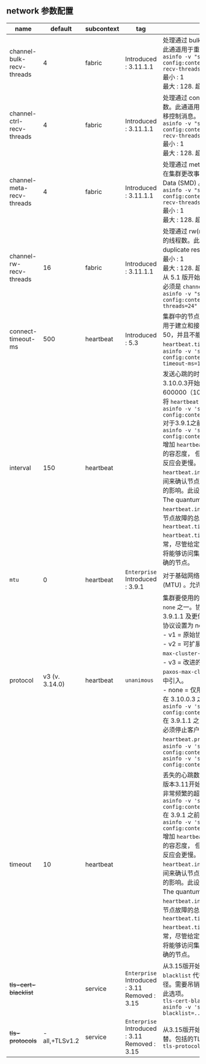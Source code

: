 ## network 参数配置

| name | default | subcontext | tag | note |
|--- | --- | --- | --- |---|
| channel-bulk-recv-threads | 4 | fabric | Introduced : 3.11.1.1 | 处理通过 bulk channel 到达的集群内消息的线程数。此通道用于重新平衡期间的记录迁移。 <br/> `asinfo -v "set-config:context=network;fabric.channel-bulk-recv-threads=6"` <br/> 最小 : 1 <br/> 最大 : 128.  超过此最大值将阻止服务器启动。|
| channel-ctrl-recv-threads | 4 | fabric | Introduced : 3.11.1.1 | 处理通过 control channel 到达的集群内消息的线程数。此通道用于分发集群成员身份更改事件以及分区迁移控制消息。 <br/> `asinfo -v "set-config:context=network;fabric.channel-ctrl-recv-threads=6"` <br/> 最小 : 1 <br/> 最大 : 128.  超过此最大值将阻止服务器启动。|
| channel-meta-recv-threads | 4 | fabric | Introduced : 3.11.1.1 | 处理通过 meta channel 到达的集群内消息的线程数。在集群更改事件后，此通道用于分发 System Meta Data (SMD) 。 <br/> `asinfo -v "set-config:context=network;fabric.channel-meta-recv-threads=6"` <br/> 最小 : 1 <br/> 最大 : 128.  超过此最大值将阻止服务器启动。|
| channel-rw-recv-threads | 16 | fabric | Introduced : 3.11.1.1 | 处理通过 rw(read/write) channel 到达的集群内消息的线程数。此通道用于 replica writes, proxies, duplicate resolution, and 其他各种集群内记录操作。 <br/> 最小 : 1 <br/> 最大 : 128.  超过此最大值将阻止服务器启动。 <br/> 从 5.1 版开始，配置参数 `channel-rw-recv-threads` 必须是 `channel-rw-recv-pools` 的倍数。 <br/> `asinfo -v "set-config:context=network;fabric.channel-rw-recv-threads=24"` | 
| connect-timeout-ms | 500 | heartbeat | Introduced : 5.3 | 集群中的节点连接超时 （以毫秒为单位）。此超时也适用于建立和接受 TLS 连接。 请注意，此值必须至少为 50，并且不能大于 `heartbeat.interval` 和 `heartbeat.timeout` 乘积的三分之一。 <br/> `asinfo -v 'set-config:context=network;heartbeat.connect-timeout-ms=1200'` | 
| interval | 150 | heartbeat | | 发送心跳的时间间隔（以毫秒为单位）。从版本3.10.0.3开始，间隔可以设置为最小值50和最大值600000（10分钟）。 <br/> 将 `heartbeat.interval` 设置为 250 : <br/> `asinfo -v 'set-config:context=network;heartbeat.interval=250'` <br/> 对于3.9.1之前的版本： <br/> `asinfo -v 'set-config:context=network.heartbeat;interval=250'` <br/> 增加 `heartbeat.interval` 将增加集群对较小网络波动的容忍度， 但是，这样意味着集群对真正的集群事件反应会更慢。如果发生真正的集群事件，则更长的 `heartbeat.interval` 时间将意味着集群需要更长的时间来确认节点已离开，因此可能会对应用程序产生更大的影响。此设置将有助于计算出 quantum interval 。 The quantum interval 是 `heartbeat.timeout` 和 `heartbeat.interval` 乘积的 20% 。在客户端上检测节点故障的总时间为 ： `heartbeat.interval x heartbeat.timeout）+ 20％（heartbeat.interval x heartbeat.timeout）+ Client_tend_interval` 。通常，尽管给定了正确的重试客户端策略设置，客户端仍将能够访问集中中的节点之一，然后可能导致代理到正确的节点。 |
| `mtu` | 0 | heartbeat | `Enterprise` Introduced : 3.9.1 |  对于基础网络，返回心跳系统检测到的最大传输单位 (MTU) 。允许值为任何整数。 |
| protocol | v3 (v. 3.14.0) | heartbeat | `unanimous` | 集群要使用的心跳协议版本。应该为 `v1, v2, v3, none` 之一。协议只能一次在所有节点上更改。在 3.9.1.1 及更低版本中，首先应暂停客户端流量，应将协议设置为 none，然后将协议设置为新版本。 <br/> - v1 = 原始协议版本 <br/> - v2 = 可扩展的集群大小协议版本 （取决于 `paxos-max-cluster-size` ） <br/> - v3 = 改进的集群管理和灵活的集群大小（消除了 `paxos-max-cluster-size` 依赖性）。在版本 3.10.0.3 中引入。 <br/> - none = 仅用于动态更改协议 <br/> 在 3.10.0.3 之后的版本 : <br/> `asinfo -v 'set-config:context=network;heartbeat.protocol=v3'` <br/> 在 3.9.1.1 之前的版本 : <br/> 必须停止客户端流量，将协议更改为 none ，然后将 `heartbeat.protocol` 设置为v2。 <br/> `asinfo -v 'set-config:context=network;heartbeat.protocol=none'` <br/> `asinfo -v 'set-config:context=network;heartbeat.protocol=v2'` |
| timeout | 10 | heartbeat | | 丢失的心跳数，在此之后，远程节点将被宣告死亡。从版本3.11开始，不允许小于3的值，因为这可能会导致非常频繁的超时，从而可能破坏群集的稳定性。 <br/> `asinfo -v 'set-config:context=network;heartbeat.timeout=20'` <br/> 在 3.9.1 之前的版本 : <br/>  `asinfo -v 'set-config:context=network.heartbeat;timeout=20'` <br/> 增加 `heartbeat.interval` 将增加集群对较小网络波动的容忍度， 但是，这样意味着集群对真正的集群事件反应会更慢。如果发生真正的集群事件，则更长的 `heartbeat.interval` 时间将意味着集群需要更长的时间来确认节点已离开，因此可能会对应用程序产生更大的影响。此设置将有助于计算出 quantum interval 。 The quantum interval 是 `heartbeat.timeout` 和 `heartbeat.interval` 乘积的 20% 。在客户端上检测节点故障的总时间为 ： `heartbeat.interval x heartbeat.timeout）+ 20％（heartbeat.interval x heartbeat.timeout）+ Client_tend_interval` 。通常，尽管给定了正确的重试客户端策略设置，客户端仍将能够访问集中中的节点之一，然后可能导致代理到正确的节点。 |
| ~~tls-cert-blacklist~~ | | service | `Enterprise` Introduced : 3.11 Removed : 3.15 | 从3.15版开始，已删除，由tls子节中的 `cert-blacklist` 代替。包含未授权整数序列号的文件的路径。需要吊销未授权证书或将其列入黑名单时，请使用此选项。 <br/> `tls-cert-blacklist <path to file>` <br/> `asinfo -v 'set-config:context=service;tls-cert-blacklist=.../aerospike/blacklist.txt'` |
| ~~tls-protocols~~ | -all,+TLSv1.2 | service | `Enterprise` Introduced : 3.11 Removed : 3.15 | 从3.15版开始，已删除，由tls子节中的 `protocols` 代替。包括的TLS协议版本。 <br/> `tls-protocols  -all,+TLSv1.2` |